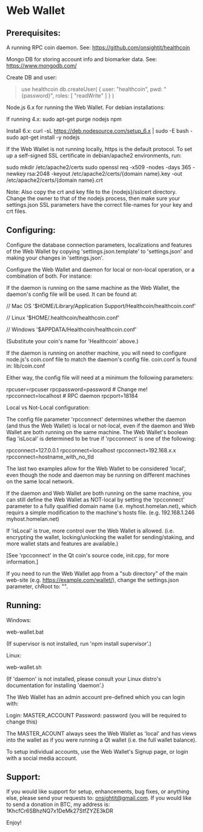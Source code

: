# Web Wallet


## Prerequisites:

A running RPC coin daemon. See: https://github.com/onsightit/healthcoin

Mongo DB for storing account info and biomarker data. See: https://www.mongodb.com/

 Create DB and user:
 > use healthcoin
 > db.createUser( { user: "healthcoin", pwd: "{password}", roles: [ "readWrite" ] } )

Node.js 6.x for running the Web Wallet. For debian installations:

 If running 4.x:
 sudo apt-get purge nodejs npm

 Install 6.x:
 curl -sL https://deb.nodesource.com/setup_6.x | sudo -E bash -
 sudo apt-get install -y nodejs

If the Web Wallet is not running locally, https is the default protocol.  To set up a self-signed SSL certificate in debian/apache2 environments, run:

 sudo mkdir /etc/apache2/certs
 sudo openssl req -x509 -nodes -days 365 -newkey rsa:2048 -keyout /etc/apache2/certs/{domain name}.key -out /etc/apache2/certs/{domain name}.crt

 Note: Also copy the crt and key file to the {nodejs}/sslcert directory. Change the owner to that of the nodejs process, then make sure your settings.json SSL parameters have the correct file-names for your key and crt files.


## Configuring:

Configure the database connection parameters, localizations and features of the Web Wallet by copying 'settings.json.template' to 'settings.json' and making your changes in 'settings.json'.

Configure the Web Wallet and daemon for local or non-local operation, or a combination of both. For instance:

If the daemon is running on the same machine as the Web Wallet, the daemon's config file will be used. It can be found at:

 // Mac OS
 '$HOME/Library/Application Support/Healthcoin/healthcoin.conf'

 // Linux
 '$HOME/.healthcoin/healthcoin.conf'

 // Windows
 '$APPDATA/Healthcoin/healthcoin.conf'

(Substitute your coin's name for 'Healthcoin' above.)

If the daemon is running on another machine, you will need to configure node.js's coin.conf file to match the daemon's config file. coin.conf is found in: lib/coin.conf

Either way, the config file will need at a minimum the following parameters:

rpcuser=rpcuser
rpcpassword=password  # Change me!
rpcconnect=localhost  # RPC daemon
rpcport=18184

Local vs Not-Local configuration:

The config file parameter 'rpcconnect' determines whether the daemon (and thus the Web Wallet) is local or not-local, even if the daemon and Web Wallet are both running on the same machine. The Web Wallet's boolean flag 'isLocal' is determined to be true if 'rpcconnect' is one of the following:

rpcconnect=127.0.0.1
rpcconnect=localhost
rpcconnect=192.168.x.x
rpcconnect=hostname_with_no_tld

The last two examples allow for the Web Wallet to be considered 'local', even though the node and daemon may be running on different machines on the same local network.

If the daemon and Web Wallet are both running on the same machine, you can still define the Web Wallet as NOT-local by setting the 'rpcconnect' parameter to a fully qualified domain name (i.e. myhost.homelan.net), which requirs a simple modification to the machine's hosts file. (e.g. 192.168.1.246 myhost.homelan.net)

If 'isLocal' is true, more control over the Web Wallet is allowed. (i.e. encrypting the wallet, locking/unlocking the wallet for sending/staking, and more wallet stats and features are available.)

[See 'rpcconnect' in the Qt coin's source code, init.cpp, for more information.]

If you need to run the Web Wallet app from a "sub directory" of the main web-site (e.g. https://example.com/wallet/), change the settings.json parameter, chRoot to: "".


## Running:

Windows:

  web-wallet.bat

  (If supervisor is not installed, run 'npm install supervisor'.)

Linux:

  web-wallet.sh

  (If 'daemon' is not installed, please consult your Linux distro's documentation for installing 'daemon'.)

The Web Wallet has an admin account pre-defined which you can login with:

  Login:    MASTER_ACCOUNT
  Password: password  (you will be required to change this)

The MASTER_ACOUNT always sees the Web Wallet as 'local' and has views into the wallet as if you were running a Qt wallet (i.e. the full wallet balance).

To setup individual accounts, use the Web Wallet's Signup page, or login with a social media account.

## Support:

If you would like support for setup, enhancements, bug fixes, or anything else, please send your requests to: onsightit@gmail.com.  If you would like to send a donation in BTC, my address is: 1KhcfCr6SBhzNQ7x1DeMk27StfZYZE3kDR

Enjoy!
